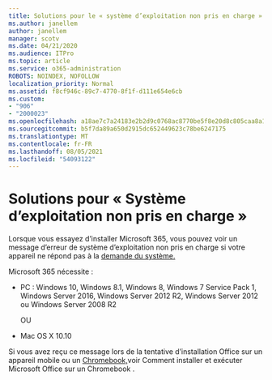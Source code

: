 ```yaml
---
title: Solutions pour le « système d’exploitation non pris en charge »
ms.author: janellem
author: janellem
manager: scotv
ms.date: 04/21/2020
ms.audience: ITPro
ms.topic: article
ms.service: o365-administration
ROBOTS: NOINDEX, NOFOLLOW
localization_priority: Normal
ms.assetid: f8cf946c-89c7-4770-8f1f-d111e654e6cb
ms.custom:
- "906"
- "2000023"
ms.openlocfilehash: a18ae7c7a24183e2b2d9c0768ac8770be5f8e20d8c805caa8a18ab4cd1816423
ms.sourcegitcommit: b5f7da89a650d2915dc652449623c78be6247175
ms.translationtype: MT
ms.contentlocale: fr-FR
ms.lasthandoff: 08/05/2021
ms.locfileid: "54093122"
---
```

# <a name="solutions-for-unsupported-operating-system"></a>Solutions pour « Système d’exploitation non pris en charge »

Lorsque vous essayez d’installer Microsoft 365, vous  pouvez voir un message d’erreur de système d’exploitation non pris en charge si votre appareil ne répond pas à la [demande du système.](https://products.office.com/office-system-requirements)
  
Microsoft 365 nécessite :
  
- PC : Windows 10, Windows 8.1, Windows 8, Windows 7 Service Pack 1, Windows Server 2016, Windows Server 2012 R2, Windows Server 2012 ou Windows Server 2008 R2

    OU

- Mac OS X 10.10

Si vous avez reçu ce message lors de la tentative d’installation Office sur un appareil mobile ou un [Chromebook,](https://support.office.com/article/32f14a23-2c1a-4579-b973-d4b1d78561ad?wt.mc_id=Alchemy_ClientDIA)voir Comment installer et exécuter Microsoft Office sur un Chromebook .
  